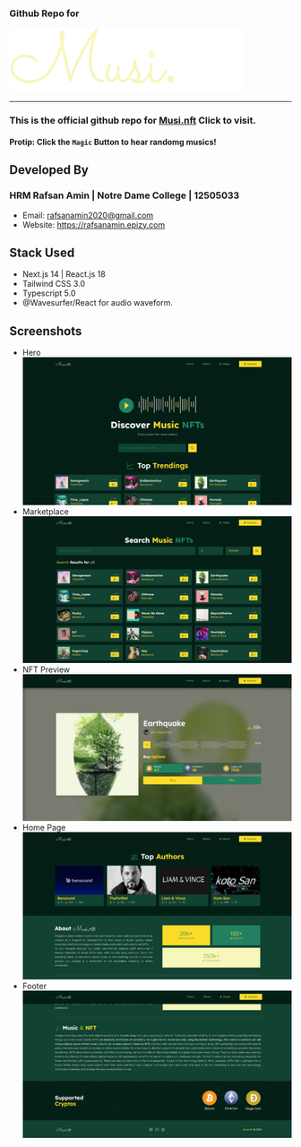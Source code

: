 ### Github Repo for

![musi.nft](/public/logo.svg)

<hr>

### This is the official github repo for [Musi.nft](https://musi-nft.vercel.app) Click to visit.

#### **Protip:** Click the `Magic` Button to hear randomg musics!

## Developed By

### **HRM Rafsan Amin** | Notre Dame College | 12505033

- Email: rafsanamin2020@gmail.com
- Website: https://rafsanamin.epizy.com

## Stack Used

- Next.js 14 | React.js 18
- Tailwind CSS 3.0
- Typescript 5.0
- @Wavesurfer/React for audio waveform.

## Screenshots

- Hero
  ![musi.nft](/assets/1.png)
- Marketplace
  ![musi.nft](/assets/2.png)
- NFT Preview
  ![musi.nft](/assets/3.png)
- Home Page
  ![musi.nft](/assets/4.png)
- Footer
  ![musi.nft](/assets/5.png)
